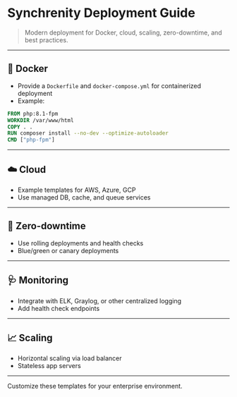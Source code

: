 
# Synchrenity Deployment Guide

> Modern deployment for Docker, cloud, scaling, zero-downtime, and best practices.

---

## 🐳 Docker

- Provide a `Dockerfile` and `docker-compose.yml` for containerized deployment
- Example:
```dockerfile
FROM php:8.1-fpm
WORKDIR /var/www/html
COPY . .
RUN composer install --no-dev --optimize-autoloader
CMD ["php-fpm"]
```

---

## ☁️ Cloud

- Example templates for AWS, Azure, GCP
- Use managed DB, cache, and queue services

---

## 🏁 Zero-downtime

- Use rolling deployments and health checks
- Blue/green or canary deployments

---

## 🩺 Monitoring

- Integrate with ELK, Graylog, or other centralized logging
- Add health check endpoints

---

## 📈 Scaling

- Horizontal scaling via load balancer
- Stateless app servers

---

Customize these templates for your enterprise environment.
